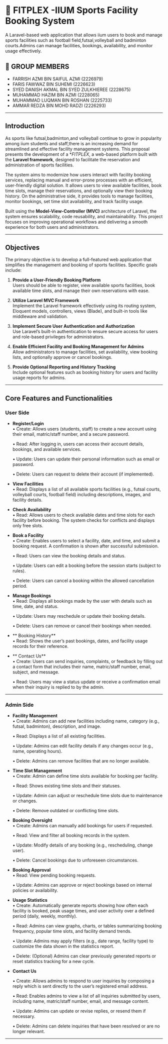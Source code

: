 # 🏐 FITPLEX -IIUM Sports Facility Booking System

A Laravel-based web application that allows iium users to book and manage sports facilities such as football field,futsal,volleyball and badminton courts.Admins can manage facilities, bookings, availability, and monitor usage effectively.

## 🚀 GROUP MEMBERS

- FARRISH AZMI BIN SAIFUL AZMI (2226979)
- FARIS FAWWAZ BIN SUHEMI (2226623)
- SYED DANISH AKMAL BIN SYED ZULKHIEREE (2228675)
- MUHAMMAD HAZIM BIN AZMI (2228065)
- MUHAMMAD LUQMAN BIN ROSHAN (2225733)
- AMMAR REDZA BIN MOHD RADZI (2226293)

---

## Introduction

As sports like futsal,badminton,and volleyball continue to grow in popularity among iium students and staff,there is an increasing demand for streamlined and effective facility management systems. This proposal presents the development of a **FITPLEX*, a web-based platform built with the **Laravel framework**, designed to facilitate the reservation and administration of sports facilities.

The system aims to modernize how users interact with facility booking services, replacing manual and error-prone processes with an efficient, user-friendly digital solution. It allows users to view available facilities, book time slots, manage their reservations, and optionally view their booking history. On the administrative side, it provides tools to manage facilities, monitor bookings, set time slot availability, and track facility usage.

Built using the **Model-View-Controller (MVC)** architecture of Laravel, the system ensures scalability, code reusability, and maintainability. This project focuses on improving operational workflows and delivering a smooth experience for both users and administrators.

---

##  Objectives

The primary objective is to develop a full-featured web application that simplifies the management and booking of sports facilities. Specific goals include:

1. **Provide a User-Friendly Booking Platform**  
  Users should be able to register, view available sports facilities, book available time slots, and manage their own reservations with ease.

2. **Utilize Laravel MVC Framework**  
   Implement the Laravel framework effectively using its routing system, Eloquent models, controllers, views (Blade), and built-in tools like middleware and validation.

3. **Implement Secure User Authentication and Authorization**  
   Use Laravel’s built-in authentication to ensure secure access for users and role-based privileges for administrators.

4. **Enable Efficient Facility and Booking Management for Admins**  
   Allow administrators to manage facilities, set availability, view booking lists, and optionally approve or cancel bookings.

5. **Provide Optional Reporting and History Tracking**  
   Include optional features such as booking history for users and facility usage reports for admins.

---

## Core Features and Functionalities

### User Side

- **Register/Login**  
	•	Create: Allows users (students, staff) to create a new account using their email, matric/staff number, and a secure password.

	•	Read: After logging in, users can access their account details, bookings, and available services.

	•	Update: Users can update their personal information such as email or password.

	•	Delete: Users can request to delete their account (if implemented).

- **View Facilities**  
  	•	Read: Displays a list of all available sports facilities (e.g., futsal courts, volleyball courts, football field) including descriptions, images, and facility details.

- **Check Availability**  
  	•	Read: Allows users to check available dates and time slots for each facility before booking. The system checks for conflicts and displays only free slots.

- **Book a Facility**  
  	•	Create: Enables users to select a facility, date, and time, and submit a booking request. A confirmation is shown after successful submission.
  
	•	Read: Users can view the booking details and status.

	•	Update: Users can edit a booking before the session starts (subject to rules).

	•	Delete: Users can cancel a booking within the allowed cancellation period.

- **Manage Bookings**  
  	•	Read: Displays all bookings made by the user with details such as time, date, and status.
  
	•	Update: Users may reschedule or update their booking details.

	•	Delete: Users can remove or cancel their bookings when needed.


- ** Booking History**  
  		•	Read: Shows the user’s past bookings, dates, and facility usage records for their reference.

- ** Contact Us**  
	•	Create: Users can send inquiries, complaints, or feedback by filling out a contact form that includes their name, matric/staff number, email, subject, and message.

	•	Read: Users may view a status update or receive a confirmation email when their inquiry is replied to by the admin.


---

### Admin Side

- **Facility Management**  
  	•	Create: Admins can add new facilities including name, category (e.g., futsal, badminton), description, and image.
  
	•	Read: Displays a list of all existing facilities.

	•	Update: Admins can edit facility details if any changes occur (e.g., name, operating hours).

	•	Delete: Admins can remove facilities that are no longer available.

- **Time Slot Management**  
  	•	Create: Admin can define time slots available for booking per facility.
  
	•	Read: Shows existing time slots and their statuses.

	•	Update: Admin can adjust or reschedule time slots due to maintenance or changes.

	•	Delete: Remove outdated or conflicting time slots.

- **Booking Oversight**  
  	•	Create: Admins can manually add bookings for users if requested.
  
	•	Read: View and filter all booking records in the system.

	•	Update: Modify details of any booking (e.g., rescheduling, change user).

	•	Delete: Cancel bookings due to unforeseen circumstances.

- **Booking Approval**  
  	•	Read: View pending booking requests.
  
	•	Update: Admins can approve or reject bookings based on internal policies or availability.

- **Usage Statistics**  
  	•	Create: Automatically generate reports showing how often each facility is booked, peak usage times, and user activity over a defined period (daily, weekly, monthly).
  
	•	Read: Admins can view graphs, charts, or tables summarizing booking frequency, popular time slots, and facility demand trends.

	•	Update: Admins may apply filters (e.g., date range, facility type) to customize the data shown in the statistics report.

	•	Delete: (Optional) Admins can clear previously generated reports or reset statistics tracking for a new cycle.

- **Contact Us**
  
  	•	Create: Allows admins to respond to user inquiries by composing a reply which is sent directly to the user’s registered email address.
  
	•	Read: Enables admins to view a list of all inquiries submitted by users, including name, matric/staff number, email, and message content.

	•	Update: Admins can update or revise replies, or resend them if necessary.

	•	Delete: Admins can delete inquiries that have been resolved or are no longer relevant.
---

